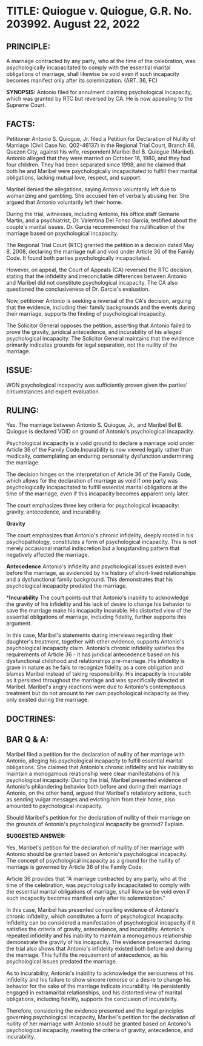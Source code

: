 # TITLE: Quiogue v. Quiogue, G.R. No. 203992. August 22, 2022

## PRINCIPLE:
A marriage contracted by any party, who at the time of the celebration, was psychologically incapacitated to comply with the essential marital obligations of marriage, shall likewise be void even if such incapacity becomes manifest only after its solemnization. (ART. 36, FC)

**SYNOPSIS:** Antonio filed for annulment claiming psychological incapacity, which was granted by RTC but reversed by CA. He is now appealing to the Supreme Court.

## FACTS:
Petitioner Antonio S. Quiogue, Jr. filed a Petition for Declaration of Nullity of Marriage (Civil Case No. Q02-46137) in the Regional Trial Court, Branch 88, Quezon City, against his wife, respondent Maribel Bel B. Quiogue (Maribel). Antonio alleged that they were married on October 16, 1980, and they had four children. They had been separated since 1998, and he claimed that both he and Maribel were psychologically incapacitated to fulfill their marital obligations, lacking mutual love, respect, and support.

Maribel denied the allegations, saying Antonio voluntarily left due to womanizing and gambling. She accused him of verbally abusing her. She argued that Antonio voluntarily left their home. 

During the trial, witnesses, including Antonio, his office staff Gemarie Martin, and a psychiatrist, Dr. Valentina Del Fonso Garcia, testified about the couple's marital issues. Dr. Garcia recommended the nullification of the marriage based on psychological incapacity.

The Regional Trial Court (RTC) granted the petition in a decision dated May 8, 2008, declaring the marriage null and void under Article 36 of the Family Code. It found both parties psychologically incapacitated.

However, on appeal, the Court of Appeals (CA) reversed the RTC decision, stating that the infidelity and irreconcilable differences between Antonio and Maribel did not constitute psychological incapacity. The CA also questioned the conclusiveness of Dr. Garcia's evaluation.


Now, petitioner Antonio is seeking a reversal of the CA's decision, arguing that the evidence, including their family backgrounds and the events during their marriage, supports the finding of psychological incapacity.

The Solicitor General opposes the petition, asserting that Antonio failed to prove the gravity, juridical antecedence, and incurability of his alleged psychological incapacity. The Solicitor General maintains that the evidence primarily indicates grounds for legal separation, not the nullity of the marriage.


## ISSUE:
WON psychological incapacity was sufficiently proven given the parties' circumstances and expert evaluation.

## RULING:
Yes. The marriage between Antonio S. Quiogue, Jr., and Maribel Bel B. Quiogue is declared VOID on ground of Antonio's psychological incapacity.

Psychological incapacity is a valid ground to declare a marriage void under Article 36 of the Family Code.Incurability is now viewed legally rather than medically, contemplating an enduring personality dysfunction undermining the marriage. 

The decision hinges on the interpretation of Article 36 of the Family Code, which allows for the declaration of marriage as void if one party was psychologically incapacitated to fulfill essential marital obligations at the time of the marriage, even if this incapacity becomes apparent only later. 

The court emphasizes three key criteria for psychological incapacity: gravity, antecedence, and incurability.

**Gravity**

The court emphasizes that Antonio's chronic infidelity, deeply rooted in his psychopathology, constitutes a form of psychological incapacity. This is not merely occasional marital indiscretion but a longstanding pattern that negatively affected the marriage.

**Antecedence**
Antonio's infidelity and psychological issues existed even before the marriage, as evidenced by his history of short-lived relationships and a dysfunctional family background. This demonstrates that his psychological incapacity predated the marriage.

***Incurability**
The court points out that Antonio's inability to acknowledge the gravity of his infidelity and his lack of desire to change his behavior to save the marriage make his incapacity incurable. His distorted view of the essential obligations of marriage, including fidelity, further supports this argument.

In this case, Maribel's statements during interviews regarding their daughter's treatment, together with other evidence, supports Antonio's psychological incapacity claim. Antonio's chronic infidelity satisfies the requirements of Article 36 - it has juridical antecedence based on his dysfunctional childhood and relationships pre-marriage. His infidelity is grave in nature as he fails to recognize fidelity as a core obligation and blames Maribel instead of taking responsibility. His incapacity is incurable as it persisted throughout the marriage and was specifically directed at Maribel. Maribel's angry reactions were due to Antonio's contemptuous treatment but do not amount to her own psychological incapacity as they only existed during the marriage. 


## DOCTRINES:

## BAR Q & A:

Maribel filed a petition for the declaration of nullity of her marriage with Antonio, alleging his psychological incapacity to fulfill essential marital obligations. She claimed that Antonio's chronic infidelity and his inability to maintain a monogamous relationship were clear manifestations of his psychological incapacity. During the trial, Maribel presented evidence of Antonio's philandering behavior both before and during their marriage. Antonio, on the other hand, argued that Maribel's retaliatory actions, such as sending vulgar messages and evicting him from their home, also amounted to psychological incapacity.

Should Maribel's petition for the declaration of nullity of their marriage on the grounds of Antonio's psychological incapacity be granted? Explain. 

**SUGGESTED ANSWER:**

Yes, Maribel's petition for the declaration of nullity of her marriage with Antonio should be granted based on Antonio's psychological incapacity. The concept of psychological incapacity as a ground for the nullity of marriage is governed by Article 36 of the Family Code.

Article 36 provides that "A marriage contracted by any party, who at the time of the celebration, was psychologically incapacitated to comply with the essential marital obligations of marriage, shall likewise be void even if such incapacity becomes manifest only after its solemnization."

In this case, Maribel has presented compelling evidence of Antonio's chronic infidelity, which constitutes a form of psychological incapacity. Infidelity can be considered a manifestation of psychological incapacity if it satisfies the criteria of gravity, antecedence, and incurability. Antonio's repeated infidelity and his inability to maintain a monogamous relationship demonstrate the gravity of his incapacity. The evidence presented during the trial also shows that Antonio's infidelity existed both before and during the marriage. This fulfills the requirement of antecedence, as his psychological issues predated the marriage. 

As to incurability, Antonio's inability to acknowledge the seriousness of his infidelity and his failure to show sincere remorse or a desire to change his behavior for the sake of the marriage indicate incurability. He persistently engaged in extramarital relationships, and his distorted view of marital obligations, including fidelity, supports the conclusion of incurability.


Therefore, considering the evidence presented and the legal principles governing psychological incapacity, Maribel's petition for the declaration of nullity of her marriage with Antonio should be granted based on Antonio's psychological incapacity, meeting the criteria of gravity, antecedence, and incurability.